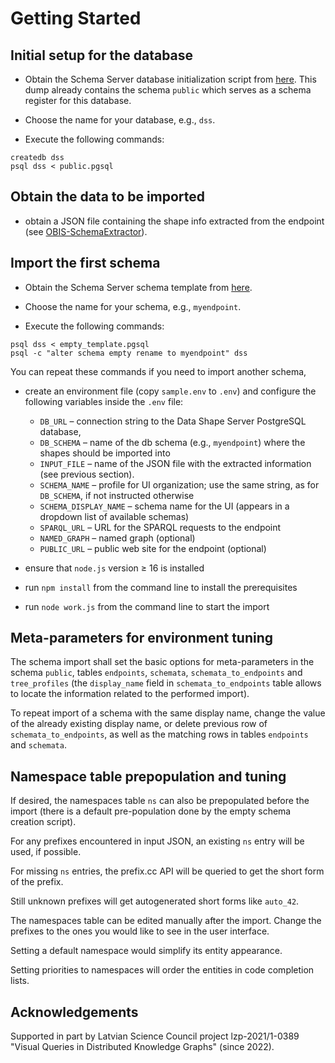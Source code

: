 # Getting Started

## Initial setup for the database

- Obtain the Schema Server database initialization script from [here](sql/public.pgsql). This dump already contains the schema `public` which serves as a schema register for this database.

- Choose the name for your database, e.g., `dss`.

- Execute the following commands:

```
createdb dss
psql dss < public.pgsql
```

## Obtain the data to be imported

- obtain a JSON file containing the shape info extracted from the endpoint (see [OBIS-SchemaExtractor](https://github.com/LUMII-Syslab/OBIS-SchemaExtractor)).

## Import the first schema

- Obtain the Schema Server schema template from [here](sql/empty_template.pgsql).

- Choose the name for your schema, e.g., `myendpoint`.

- Execute the following commands:

```
psql dss < empty_template.pgsql
psql -c "alter schema empty rename to myendpoint" dss
```

You can repeat these commands if you need to import another schema,

- create an environment file (copy `sample.env` to `.env`) and configure the following variables inside the `.env` file:
  - `DB_URL` – connection string to the Data Shape Server PostgreSQL database,
  - `DB_SCHEMA` – name of the db schema (e.g., `myendpoint`) where the shapes should be imported into
  - `INPUT_FILE` – name of the JSON file with the extracted information (see previous section).
  - `SCHEMA_NAME` – profile for UI organization; use the same string, as for `DB_SCHEMA`, if not instructed otherwise
  - `SCHEMA_DISPLAY_NAME` – schema name for the UI (appears in a dropdown list of available schemas)
  - `SPARQL_URL` – URL for the SPARQL requests to the endpoint
  - `NAMED_GRAPH` – named graph (optional)
  - `PUBLIC_URL` – public web site for the endpoint (optional)

- ensure that `node.js` version ≥ 16 is installed

- run `npm install` from the command line to install the prerequisites

- run `node work.js` from the command line to start the import

## Meta-parameters for environment tuning

The schema import shall set the basic options for meta-parameters in the schema `public`, tables `endpoints`, `schemata`, `schemata_to_endpoints` and `tree_profiles` (the `display_name` field in `schemata_to_endpoints` table allows to locate the information related to the performed import).

To repeat import of a schema with the same display name, change the value of the already existing display name, or delete previous row of `schemata_to_endpoints`, as well as the matching rows in tables `endpoints` and `schemata`.

## Namespace table prepopulation and tuning

If desired, the namespaces table `ns` can also be prepopulated before the import (there is a default pre-population done by the empty schema creation script).

For any prefixes encountered in input JSON, an existing `ns` entry will be used, if possible.

For missing `ns` entries, the prefix.cc API will be queried to get the short form of the prefix.

Still unknown prefixes will get autogenerated short forms like `auto_42`.

The namespaces table can be edited manually after the import. Change the prefixes to the ones you would like to see in the user interface. 

Setting a default namespace would simplify its entity appearance. 

Setting priorities to namespaces will order the entities in code completion lists. 

## Acknowledgements

Supported in part by Latvian Science Council project lzp-2021/1-0389 "Visual Queries in Distributed Knowledge Graphs" (since 2022).
